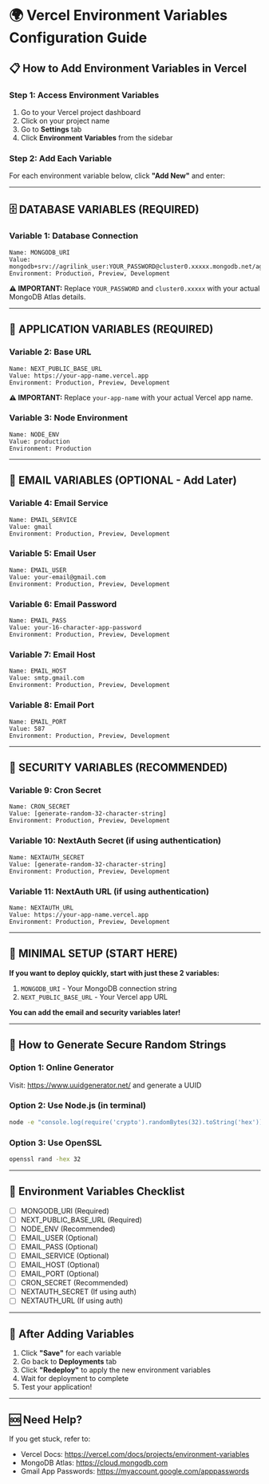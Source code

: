 # 🌍 Vercel Environment Variables Configuration Guide

## 📋 How to Add Environment Variables in Vercel

### Step 1: Access Environment Variables
1. Go to your Vercel project dashboard
2. Click on your project name
3. Go to **Settings** tab
4. Click **Environment Variables** from the sidebar

### Step 2: Add Each Variable

For each environment variable below, click **"Add New"** and enter:

---

## 🗄️ DATABASE VARIABLES (REQUIRED)

### Variable 1: Database Connection
```
Name: MONGODB_URI
Value: mongodb+srv://agrilink_user:YOUR_PASSWORD@cluster0.xxxxx.mongodb.net/agrilink
Environment: Production, Preview, Development
```

**⚠️ IMPORTANT:** Replace `YOUR_PASSWORD` and `cluster0.xxxxx` with your actual MongoDB Atlas details.

---

## 🚀 APPLICATION VARIABLES (REQUIRED)

### Variable 2: Base URL
```
Name: NEXT_PUBLIC_BASE_URL
Value: https://your-app-name.vercel.app
Environment: Production, Preview, Development
```

**⚠️ IMPORTANT:** Replace `your-app-name` with your actual Vercel app name.

### Variable 3: Node Environment
```
Name: NODE_ENV
Value: production
Environment: Production
```

---

## 📧 EMAIL VARIABLES (OPTIONAL - Add Later)

### Variable 4: Email Service
```
Name: EMAIL_SERVICE
Value: gmail
Environment: Production, Preview, Development
```

### Variable 5: Email User
```
Name: EMAIL_USER
Value: your-email@gmail.com
Environment: Production, Preview, Development
```

### Variable 6: Email Password
```
Name: EMAIL_PASS
Value: your-16-character-app-password
Environment: Production, Preview, Development
```

### Variable 7: Email Host
```
Name: EMAIL_HOST
Value: smtp.gmail.com
Environment: Production, Preview, Development
```

### Variable 8: Email Port
```
Name: EMAIL_PORT
Value: 587
Environment: Production, Preview, Development
```

---

## 🔐 SECURITY VARIABLES (RECOMMENDED)

### Variable 9: Cron Secret
```
Name: CRON_SECRET
Value: [generate-random-32-character-string]
Environment: Production, Preview, Development
```

### Variable 10: NextAuth Secret (if using authentication)
```
Name: NEXTAUTH_SECRET
Value: [generate-random-32-character-string]
Environment: Production, Preview, Development
```

### Variable 11: NextAuth URL (if using authentication)
```
Name: NEXTAUTH_URL
Value: https://your-app-name.vercel.app
Environment: Production, Preview, Development
```

---

## 🎯 MINIMAL SETUP (START HERE)

**If you want to deploy quickly, start with just these 2 variables:**

1. `MONGODB_URI` - Your MongoDB connection string
2. `NEXT_PUBLIC_BASE_URL` - Your Vercel app URL

**You can add the email and security variables later!**

---

## 🔧 How to Generate Secure Random Strings

### Option 1: Online Generator
Visit: https://www.uuidgenerator.net/ and generate a UUID

### Option 2: Use Node.js (in terminal)
```bash
node -e "console.log(require('crypto').randomBytes(32).toString('hex'))"
```

### Option 3: Use OpenSSL
```bash
openssl rand -hex 32
```

---

## 📝 Environment Variables Checklist

- [ ] MONGODB_URI (Required)
- [ ] NEXT_PUBLIC_BASE_URL (Required)
- [ ] NODE_ENV (Recommended)
- [ ] EMAIL_USER (Optional)
- [ ] EMAIL_PASS (Optional)
- [ ] EMAIL_SERVICE (Optional)
- [ ] EMAIL_HOST (Optional)
- [ ] EMAIL_PORT (Optional)
- [ ] CRON_SECRET (Recommended)
- [ ] NEXTAUTH_SECRET (If using auth)
- [ ] NEXTAUTH_URL (If using auth)

---

## 🚀 After Adding Variables

1. Click **"Save"** for each variable
2. Go back to **Deployments** tab
3. Click **"Redeploy"** to apply the new environment variables
4. Wait for deployment to complete
5. Test your application!

---

## 🆘 Need Help?

If you get stuck, refer to:
- Vercel Docs: https://vercel.com/docs/projects/environment-variables
- MongoDB Atlas: https://cloud.mongodb.com
- Gmail App Passwords: https://myaccount.google.com/apppasswords
